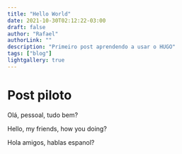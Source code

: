 ```yaml
---
title: "Hello World"
date: 2021-10-30T02:12:22-03:00
draft: false
author: "Rafael"
authorLink: ""
description: "Primeiro post aprendendo a usar o HUGO"
tags: ["blog"]
lightgallery: true
---
```


# Post piloto


Olá, pessoal, tudo bem?


Hello, my friends, how you doing?


Hola amigos, hablas espanol?